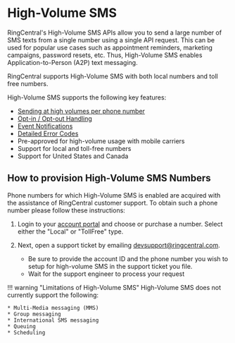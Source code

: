 # High-Volume SMS

RingCentral's High-Volume SMS APIs allow you to send a large number of SMS texts from a single number using a single API request. This can be used for popular use cases such as appointment reminders, marketing campaigns, password resets, etc. Thus, High-Volume SMS enables Application-to-Person (A2P) text messaging.

RingCentral supports High-Volume SMS with both local numbers and toll free numbers.

High-Volume SMS supports the following key features:

* [Sending at high volumes per phone number](./sending-highvolume-sms)
* [Opt-in / Opt-out Handling](./opt-out)
* [Event Notifications](./events)
* [Detailed Error Codes](./handling-errors)
* Pre-approved for high-volume usage with mobile carriers
* Support for local and toll-free numbers
* Support for United States and Canada

## How to provision High-Volume SMS Numbers

Phone numbers for which High-Volume SMS is enabled are acquired with the assistance of RingCentral customer support. To obtain such a phone number please follow these instructions:

1. Login to your [account portal](https://service.ringcentral.com/) and choose or purchase a number. Select either the "Local" or "TollFree" type.

2. Next, open a support ticket by emailing [devsupport@ringcentral.com](mailto:devsupport@ringcentral.com).
   * Be sure to provide the account ID and the phone number you wish to setup for high-volume SMS in the support ticket you file. 
   * Wait for the support engineer to process your request

!!! warning "Limitations of High-Volume SMS"
    High-Volume SMS does not currently support the following:
    
    * Multi-Media messaging (MMS)
    * Group messaging
    * International SMS messaging
    * Queuing
    * Scheduling
